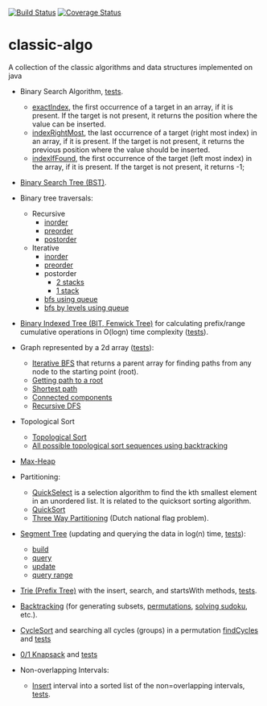 [![Build Status](https://travis-ci.com/dpaukov/classic-algo.svg?branch=master)](https://travis-ci.com/github/dpaukov/classic-algo)
[![Coverage Status](https://coveralls.io/repos/github/dpaukov/classic-algo/badge.svg?branch=master)](https://coveralls.io/github/dpaukov/classic-algo?branch=master)

# classic-algo
A collection of the classic algorithms and data structures implemented on java

- Binary Search Algorithm, [tests](https://github.com/dpaukov/classic-algo/blob/master/src/test/java/org/paukov/search/BinarySearchTest.java).
  - [exactIndex](https://github.com/dpaukov/classic-algo/blob/master/src/main/java/org/paukov/search/BinarySearch.java#L13), 
    the first occurrence of a target in an array, if it is present. If the target is not present, 
    it returns the position where the value can be inserted.
  - [indexRightMost](https://github.com/dpaukov/classic-algo/blob/master/src/main/java/org/paukov/search/BinarySearch.java#L29),
    the last occurrence of a target (right most index) in an array, if it is present. If the target 
    is not present, it returns the previous position where the value should be inserted.
  - [indexIfFound](https://github.com/dpaukov/classic-algo/blob/master/src/main/java/org/paukov/search/BinarySearch.java#L45),
    the first occurrence of the target (left most index) in the array, if it is present. 
    If the target is not present, it returns -1;
    
- [Binary Search Tree (BST)](https://github.com/dpaukov/classic-algo/blob/master/src/main/java/org/paukov/tree/BinarySearchTree.java#L6).

- Binary tree traversals: 
  - Recursive
    - [inorder](https://github.com/dpaukov/classic-algo/blob/master/src/main/java/org/paukov/tree/BinaryTreeTraversal.java#L12)
    - [preorder](https://github.com/dpaukov/classic-algo/blob/master/src/main/java/org/paukov/tree/BinaryTreeTraversal.java#L21)
    - [postorder](https://github.com/dpaukov/classic-algo/blob/master/src/main/java/org/paukov/tree/BinaryTreeTraversal.java#L30)
  - Iterative
    - [inorder](https://github.com/dpaukov/classic-algo/blob/master/src/main/java/org/paukov/tree/BinaryTreeTraversal.java#L85)
    - [preorder](https://github.com/dpaukov/classic-algo/blob/master/src/main/java/org/paukov/tree/BinaryTreeTraversal.java#L100)
    - postorder
      - [2 stacks](https://github.com/dpaukov/classic-algo/blob/master/src/main/java/org/paukov/tree/BinaryTreeTraversal.java#L118)
      - [1 stack](https://github.com/dpaukov/classic-algo/blob/master/src/main/java/org/paukov/tree/BinaryTreeTraversal.java#L141)
    - [bfs using queue](https://github.com/dpaukov/classic-algo/blob/master/src/main/java/org/paukov/tree/BinaryTreeTraversal.java#L41)
    - [bfs by levels using queue](https://github.com/dpaukov/classic-algo/blob/master/src/main/java/org/paukov/tree/BinaryTreeTraversal.java#L61)         

- [Binary Indexed Tree (BIT, Fenwick Tree)](https://github.com/dpaukov/classic-algo/blob/master/src/main/java/org/paukov/tree/BinaryIndexedTreeFenwick.java#L16) for calculating prefix/range cumulative operations in 
  O(logn) time complexity ([tests](https://github.com/dpaukov/classic-algo/blob/master/src/test/java/org/paukov/tree/BinaryIndexedTreeFenwickTest.java#L10)).

- Graph represented by a 2d array ([tests](https://github.com/dpaukov/classic-algo/blob/master/src/test/java/org/paukov/graph/GraphRepresentedByArray2DTest.java#L12)):
  - [Iterative BFS](https://github.com/dpaukov/classic-algo/blob/master/src/main/java/org/paukov/graph/GraphRepresentedByArray2D.java#L20) 
    that returns a parent array for finding paths from any node to the starting point (root).
  - [Getting path to a root](https://github.com/dpaukov/classic-algo/blob/master/src/main/java/org/paukov/graph/GraphRepresentedByArray2D.java#L112)
  - [Shortest path](https://github.com/dpaukov/classic-algo/blob/master/src/main/java/org/paukov/graph/GraphRepresentedByArray2D.java#L133)
  - [Connected components](https://github.com/dpaukov/classic-algo/blob/master/src/main/java/org/paukov/graph/GraphRepresentedByArray2D.java#L151)
  - [Recursive DFS](https://github.com/dpaukov/classic-algo/blob/master/src/main/java/org/paukov/graph/GraphRepresentedByArray2D.java#L199)

- Topological Sort  
  - [Topological Sort](https://github.com/dpaukov/classic-algo/blob/master/src/main/java/org/paukov/graph/TopologicalSort.java#L26)
  - [All possible topological sort sequences using backtracking](https://github.com/dpaukov/classic-algo/blob/master/src/main/java/org/paukov/graph/TopologicalSort.java#L75)

- [Max-Heap](https://github.com/dpaukov/classic-algo/blob/master/src/main/java/org/paukov/heap/SimpleMaxHeap.java#L5) 

- Partitioning:
  - [QuickSelect](https://github.com/dpaukov/classic-algo/blob/master/src/main/java/org/paukov/partition/QuickSelect.java#L13) 
    is a selection algorithm to find the kth smallest element in an unordered list. It is related to the quicksort sorting algorithm.
  - [QuickSort](https://github.com/dpaukov/classic-algo/blob/master/src/main/java/org/paukov/partition/QuickSort.java#L18)
  - [Three Way Partitioning](https://github.com/dpaukov/classic-algo/blob/master/src/main/java/org/paukov/partition/ThreeWayPartitioning.java#L9)
    (Dutch national flag problem).

- [Segment Tree](https://github.com/dpaukov/classic-algo/blob/master/src/main/java/org/paukov/tree/SegmentTree.java#L14) 
(updating and querying the data in log(n) time, [tests](https://github.com/dpaukov/classic-algo/blob/master/src/test/java/org/paukov/tree/SegmentTreeTest.java)):
  - [build](https://github.com/dpaukov/classic-algo/blob/master/src/main/java/org/paukov/tree/SegmentTree.java#L114)
  - [query](https://github.com/dpaukov/classic-algo/blob/master/src/main/java/org/paukov/tree/SegmentTree.java#L131)
  - [update](https://github.com/dpaukov/classic-algo/blob/master/src/main/java/org/paukov/tree/SegmentTree.java#L148)
  - [query range](https://github.com/dpaukov/classic-algo/blob/master/src/main/java/org/paukov/tree/SegmentTree.java#L110)

- [Trie (Prefix Tree)](https://github.com/dpaukov/classic-algo/blob/master/src/main/java/org/paukov/trie/Trie.java) 
  with the insert, search, and startsWith methods, [tests](https://github.com/dpaukov/classic-algo/blob/master/src/test/java/org/paukov/trie/TrieTest.java).

- [Backtracking](https://github.com/dpaukov/classic-algo/blob/master/src/main/java/org/paukov/backtracking/Backtracking.java#L24) 
  (for generating subsets, [permutations](https://github.com/dpaukov/classic-algo/blob/master/src/main/java/org/paukov/backtracking/AllPermutations.java), 
  [solving sudoku](https://github.com/dpaukov/classic-algo/blob/master/src/main/java/org/paukov/backtracking/Sudoku.java), etc.).

- [CycleSort](https://github.com/dpaukov/classic-algo/blob/master/src/main/java/org/paukov/cyclesort/CycleSort.java#L10) 
  and searching all cycles (groups) in a permutation [findCycles](https://github.com/dpaukov/classic-algo/blob/master/src/main/java/org/paukov/cyclesort/CycleSort.java#L22)
  and [tests](https://github.com/dpaukov/classic-algo/blob/master/src/test/java/org/paukov/cyclesort/CycleSortTest.java#L12)

- [0/1 Knapsack](https://github.com/dpaukov/classic-algo/blob/master/src/main/java/org/paukov/knapsack/Knapsack.java#L21) 
  and [tests](https://github.com/dpaukov/classic-algo/blob/master/src/test/java/org/paukov/knapsack/KnapsackTest.java#L12)

- Non-overlapping Intervals:
  - [Insert](https://github.com/dpaukov/classic-algo/blob/master/src/main/java/org/paukov/intervals/NonOverlappingIntervals.java#L12)
    interval into a sorted list of the non=overlapping intervals, [tests](https://github.com/dpaukov/classic-algo/blob/master/src/test/java/org/paukov/intervals/NonOverlappingIntervalsTest.java).